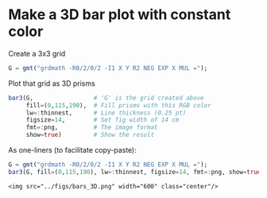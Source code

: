 # Make a 3D bar plot with constant color

Create a 3x3 grid

```julia
G = gmt("grdmath -R0/2/0/2 -I1 X Y R2 NEG EXP X MUL =");
```

Plot that grid as 3D prisms

```julia
bar3(G,                 # 'G' is the grid created above
     fill=(0,115,190),  # Fill prisms with this RGB color
     lw=:thinnest,      # Line thickness (0.25 pt)
     figsize=14,        # Set fig width of 14 cm
     fmt=:png,          # The image format
     show=true)         # Show the result
```

As one-liners (to facilitate copy-paste):

```julia
G = gmt("grdmath -R0/2/0/2 -I1 X Y R2 NEG EXP X MUL =");
bar3(G, fill=(0,115,190), lw=:thinnest, figsize=14, fmt=:png, show=true)
```

```@raw html
<img src="../figs/bars_3D.png" width="600" class="center"/>
```